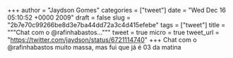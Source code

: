 
+++
author = "Jaydson Gomes"
categories = ["tweet"]
date = "Wed Dec 16 05:10:52 +0000 2009"
draft = false
slug = "2b7e70c99266be8d3e7ba44dd72a3c4d415efebe"
tags = ["tweet"]
title = """Chat com o @rafinhabastos..."""
tweet = true
micro = true
tweet_url = "https://twitter.com/jaydson/status/6721114740"
+++
Chat com o @rafinhabastos muito massa, mas fui que já é 03 da matina
